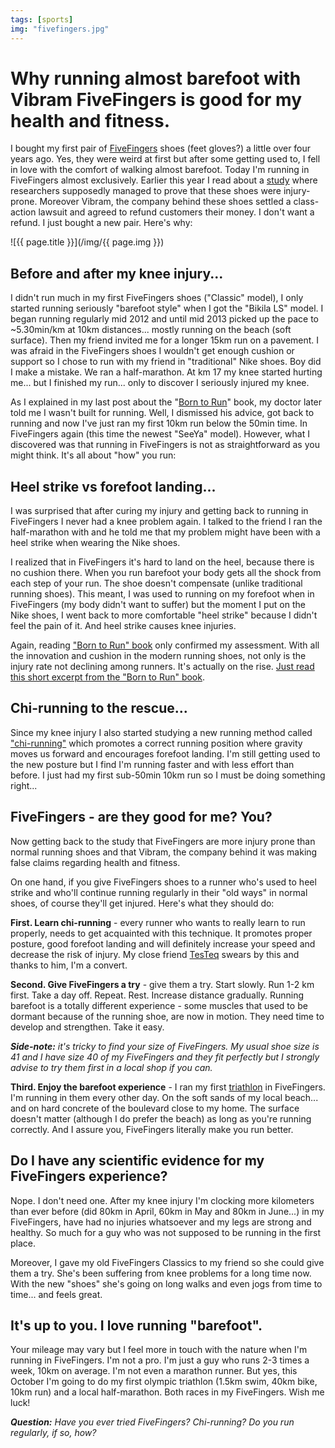 ```yaml
---
tags: [sports]
img: "fivefingers.jpg"
---
```


# Why running almost barefoot with Vibram FiveFingers is good for my health and fitness.

I bought my first pair of [FiveFingers][ff] shoes (feet gloves?) a little over four years ago. Yes, they were weird at first but after some getting used to, I fell in love with the comfort of walking almost barefoot. Today I'm running in FiveFingers almost exclusively. Earlier this year I read about a [study][study] where researchers supposedly managed to prove that these shoes were injury-prone. Moreover Vibram, the company behind these shoes settled a class-action lawsuit and agreed to refund customers their money. I don't want a refund. I just bought a new pair. Here's why:

<!--More-->

![{{ page.title }}](/img/{{ page.img }})

## Before and after my knee injury...

I didn't run much in my first FiveFingers shoes ("Classic" model), I only started running seriously "barefoot style" when I got the "Bikila LS" model. I began running regularly mid 2012 and until mid 2013 picked up the pace to ~5.30min/km at 10km distances... mostly running on the beach (soft surface). Then my friend invited me for a longer 15km run on a pavement. I was afraid in the FiveFingers shoes I wouldn't get enough cushion or support so I chose to run with my friend in "traditional" Nike shoes. Boy did I make a mistake. We ran a half-marathon. At km 17 my knee started hurting me... but I finished my run... only to discover I seriously injured my knee.

As I explained in my last post about the "[Born to Run][born]" book, my doctor later told me I wasn't built for running. Well, I dismissed his advice, got back to running and now I've just ran my first 10km run below the 50min time. In FiveFingers again (this time the newest "SeeYa" model). However, what I discovered was that running in FiveFingers is not as straightforward as you might think. It's all about "how" you run:



## Heel strike vs forefoot landing...

I was surprised that after curing my injury and getting back to running in FiveFingers I never had a knee problem again. I talked to the friend I ran the half-marathon with and he told me that my problem might have been with a heel strike when wearing the Nike shoes.

I realized that in FiveFingers it's hard to land on the heel, because there is no cushion there. When you run barefoot your body gets all the shock from each step of your run. The shoe doesn't compensate (unlike traditional running shoes). This meant, I was used to running on my forefoot when in FiveFingers (my body didn't want to suffer) but the moment I put on the Nike shoes, I went back to more comfortable "heel strike" because I didn't feel the pain of it. And heel strike causes knee injuries.

Again, reading ["Born to Run" book][born] only confirmed my assessment. With all the innovation and cushion in the modern running shoes, not only is the injury rate not declining among runners. It's actually on the rise. [Just read this short excerpt from the "Born to Run" book][bornarticle].

## Chi-running to the rescue...

Since my knee injury I also started studying a new running method called ["chi-running"][chi] which promotes a correct running position where gravity moves us forward and encourages forefoot landing. I'm still getting used to the new posture but I find I'm running faster and with less effort than before. I just had my first sub-50min 10km run so I must be doing something right...

## FiveFingers - are they good for me? You?

Now getting back to the study that FiveFingers are more injury prone than normal running shoes and that Vibram, the company behind it was making false claims regarding health and fitness.

On one hand, if you give FiveFingers shoes to a runner who's used to heel strike and who'll continue running regularly in their "old ways" in normal shoes, of course they'll get injured. Here's what they should do:

**First. Learn chi-running** - every runner who wants to really learn to run properly, needs to get acquainted with this technique. It promotes proper posture, good forefoot landing and will definitely increase your speed and decrease the risk of injury. My close friend [TesTeq][] swears by this and thanks to him, I'm a convert.

**Second. Give FiveFingers a try** - give them a try. Start slowly. Run 1-2 km first. Take a day off. Repeat. Rest. Increase distance gradually. Running barefoot is a totally different experience - some muscles that used to be dormant because of the running shoe, are now in motion. They need time to develop and strengthen. Take it easy.

***Side-note:*** *it's tricky to find your size of FiveFingers. My usual shoe size is 41 and I have size 40 of my FiveFingers and they fit perfectly but I strongly advise to try them first in a local shop if you can.*

**Third. Enjoy the barefoot experience** - I ran my first [triathlon](https://sliwinski.com/triathlon) in FiveFingers. I'm running in them every other day. On the soft sands of my local beach... and on hard concrete of the boulevard close to my home. The surface doesn't matter (although I do prefer the beach) as long as you're running correctly. And I assure you, FiveFingers literally make you run better.

## Do I have any scientific evidence for my FiveFingers experience?

Nope. I don't need one. After my knee injury I'm clocking more kilometers than ever before (did 80km in April, 60km in May and 80km in June...) in my FiveFingers, have had no injuries whatsoever and my legs are strong and healthy. So much for a guy who was not supposed to be running in the first place.

Moreover, I gave my old FiveFingers Classics to my friend so she could give them a try. She's been suffering from knee problems for a long time now. With the new "shoes" she's going on long walks and even jogs from time to time... and feels great.

## It's up to you. I love running "barefoot".

Your mileage may vary but I feel more in touch with the nature when I'm running in FiveFingers. I'm not a pro. I'm just a guy who runs 2-3 times a week, 10km on average. I'm not even a marathon runner. But yes, this October I'm going to do my first olympic triathlon (1.5km swim, 40km bike, 10km run) and a local half-marathon. Both races in my FiveFingers. Wish me luck!

***Question:*** *Have you ever tried FiveFingers? Chi-running? Do you run regularly, if so, how?*

[ff]: http://www.vibramfivefingers.com/products/running_mens.htm
[study]: http://www.washingtonpost.com/news/to-your-health/wp/2014/05/09/is-barefoot-running-better-for-you/
[born]: /book-born-to-run
[bornarticle]: http://www.dailymail.co.uk/home/moslive/article-1170253/The-painful-truth-trainers-Are-expensive-running-shoes-waste-money.html
[chi]: http://www.chirunning.com
[TesTeq]: http://twitter.com/testeq
[Dropbox]: http://db.tt/kD7Liux
[Evernote]: http://www.michaelsliwinski.com/how-i-use-evernote
[Nozbe]: http://www.nozbe.com/
[s]: http://www.nozbe.com/signup
[#iPadOnly]: http://ipadonly.net/
[Productive! Magazine]: http://www.productivemag.com/
[Productive! Show]: /show
[Twitter]: http://twitter.com/MSliwinski



[n]: https://michael.gratis/nozbe